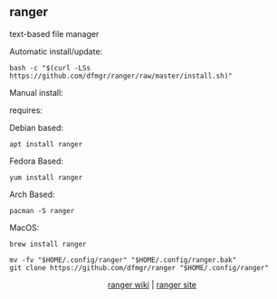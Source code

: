 ## ranger  
  
text-based file manager  
  
Automatic install/update:

```shell
bash -c "$(curl -LSs https://github.com/dfmgr/ranger/raw/master/install.sh)"
```

Manual install:
  
requires:

Debian based:

```shell
apt install ranger
```  

Fedora Based:

```shell
yum install ranger
```  

Arch Based:

```shell
pacman -S ranger
```  

MacOS:  

```shell
brew install ranger
```
  
```shell
mv -fv "$HOME/.config/ranger" "$HOME/.config/ranger.bak"
git clone https://github.com/dfmgr/ranger "$HOME/.config/ranger"
```
  
<p align=center>
  <a href="https://wiki.archlinux.org/index.php/ranger" target="_blank" rel="noopener noreferrer">ranger wiki</a>  |  
  <a href="http://ranger.github.io" target="_blank" rel="noopener noreferrer">ranger site</a>
</p>  
